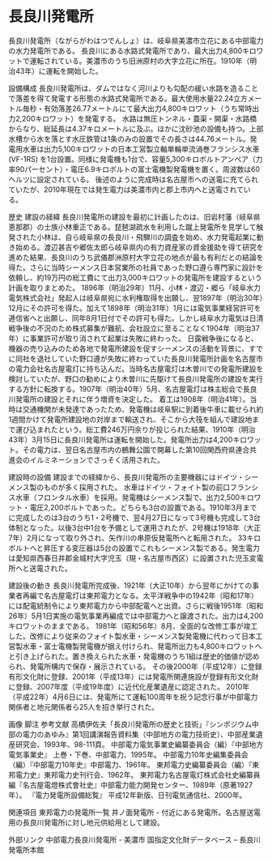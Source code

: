 # 長良川発電所

長良川発電所（ながらがわはつでんしょ）は、岐阜県美濃市立花にある中部電力の水力発電所である。
長良川にある水路式発電所であり、最大出力4,800キロワットで運転されている。美濃市のうち旧洲原村の大字立花に所在。1910年（明治43年）に運転を開始した。

設備構成
長良川発電所は、ダムではなく河川よりも勾配の緩い水路を造ることで落差を得て発電する形態の水路式発電所である。最大使用水量22.24立方メートル毎秒・有効落差26.77メートルにて最大出力4,800キロワット（うち常時出力2,200キロワット）を発電する。
水路は無圧トンネル・蓋渠・開渠・水路橋からなり、総延長は4.37キロメートルに及ぶ。ほかに沈砂池の設備も持つ。上部水槽から水を落とす水圧鉄管は1条のみの設置でその長さは44.76メートル。発電用水車は出力5,100キロワットの日本工営製立軸単輪単流渦巻フランシス水車 (VF-1RS) を1台設置。同様に発電機も1台で、容量5,300キロボルトアンペア（力率90パーセント）・電圧6.9キロボルトの富士電機製発電機を置く。周波数は60ヘルツに設定されている。
後述のように完成時は名古屋市への送電に充てられていたが、2010年現在では発生電力は美濃市内と郡上市内へと送電されている。

歴史
建設の経緯
長良川発電所の建設を最初に計画したのは、旧岩村藩（岐阜県恵那郡）の士族小林重正である。琵琶湖疏水を利用した蹴上発電所を見学して触発された小林は、自ら岐阜県の長良川・飛騨川の調査を始め、水力発電起業に動き始める。渡辺甚吉や郷佐太郎ら岐阜県内の有力資産家の資金援助を得て研究を進めた結果、長良川のうち武儀郡洲原村大字立花の地点が最も有利だとの結論を得た。さらに当時シーメンス日本営業所の社員であった野口遵ら専門家に設計を依頼し、約19万円の総工費にて出力3,000キロワットの発電所を建設するという計画を取りまとめた。
1896年（明治29年）11月、小林・渡辺・郷ら「岐阜水力電気株式会社」発起人は岐阜県宛に水利権取得を出願し、翌1897年（明治30年）12月にその許可を得た。加えて1898年（明治31年）1月には電気事業経営許可を逓信省へと出願し、同年8月1日付でその許可も得た。しかし岐阜水力電気は日清戦争後の不況のため株式募集が難航、会社設立に至ることなく1904年（明治37年）に事業許可が取り消されて起業は失敗に終わった。
日露戦争後になると、機器の売り込みのため各地で発電所建設を促すシーメンスの活動を背景に、すでに同社を退社していた野口遵が失敗に終わっていた長良川発電所計画を名古屋市の電力会社名古屋電灯に持ち込んだ。当時名古屋電灯は木曽川での発電所建設を検討していたが、野口の勧めにより木曽川に先駆けて長良川発電所の建設を実行する方針に転換する。1907年（明治40年）5月、名古屋電灯は株主総会で長良川発電所の建設とそれに伴う増資を決定した。
着工は1908年（明治41年）。当時は交通機関が未発達であったため、発電機は岐阜駅に到着後牛車に載せられ約1週間かけて発電所建設地の対岸まで輸送され、そこから大筏を組んで建設地まで運び込まれたという。総工費246万円余りが投じられた結果、1910年（明治43年）3月15日に長良川発電所は運転を開始した。発電所出力は4,200キロワット。その電力は、翌日名古屋市内の鶴舞公園で開幕した第10回関西府県連合共進会のイルミネーションでさっそく活用された。

建設時の設備
建設までの経緯から、長良川発電所の主要機器にはドイツ・シーメンス製のものが多く採用された。
水車はドイツ・フォイト製の前口フランシス水車（フロンタル水車）を採用。発電機はシーメンス製で、出力2,500キロワット・電圧2,200ボルトであった。どちらも3台の設置である。1910年3月までに完成したのは3台のうち1・2号機で、翌4月27日になって3号機も完成して3台体制となった。以後3台中1台を予備として運用されたが、2号機は1918年（大正7年）2月になって取り外され、矢作川の串原仮発電所へと転用された。
33キロボルトへと昇圧する変圧器は5台の設置でこれもシーメンス製である。発生電力は愛知県西春日井郡金城村大字児玉（現・名古屋市西区）に設置された児玉変電所へと送電された。

建設後の動き
長良川発電所完成後、1921年（大正10年）から翌年にかけての事業者再編で名古屋電灯は東邦電力となる。太平洋戦争中の1942年（昭和17年）には配電統制令により東邦電力から中部配電へと出資。さらに戦後1951年（昭和26年）5月1日実施の電気事業再編成では中部電力へと譲渡された。出力は4,200キロワットのままである。
1981年（昭和56年）8月、全面的な改修工事が竣工した。改修により従来のフォイト製水車・シーメンス製発電機に代わって日本工営製水車・富士電機製発電機が据え付けられ、発電所出力も4,800キロワットへと引き上げられた。置き換えられた水車・発電機のうち1組は歴史的価値が認められ、発電所構内で保存・展示されている。
その後2000年（平成12年）に登録有形文化財に登録、2001年（平成13年）には発電所関連施設が登録有形文化財に登録、2007年度（平成19年度）に近代化産業遺産に認定された。
2010年（平成22年）4月6日には、発電所にて運転100周年を祝う記念行事が中部電力関係者と地元関係者ら25人を招き挙行された。

画像
脚注
参考文献
高橋伊佐夫「長良川発電所の歴史と技術」『シンポジウム中部の電力のあゆみ』第1回講演報告資料集（中部地方の電力技術史）、中部産業遺産研究会、1993年、98-111頁。 
中部電力電気事業史編纂委員会（編）『中部地方電気事業史』 上巻・下巻、中部電力、1995年。 
中部電力10年史編集委員会（編）『中部電力10年史』中部電力、1961年。 
東邦電力史編纂委員会（編）『東邦電力史』東邦電力史刊行会、1962年。 
東邦電力名古屋電灯株式会社史編纂員 編『名古屋電燈株式會社史』中部電力能力開発センター、1989年（原著1927年）。 
『電力発電所設備総覧』 平成12年新版、日刊電気通信社、2000年。

関連項目
東邦電力の発電所一覧
井ノ面発電所 - 付近にある発電所。名古屋送電用の長良川発電所に対し地元供給用として建設。

外部リンク
中部電力長良川発電所 - 美濃市
国指定文化財データベース – 長良川発電所本館